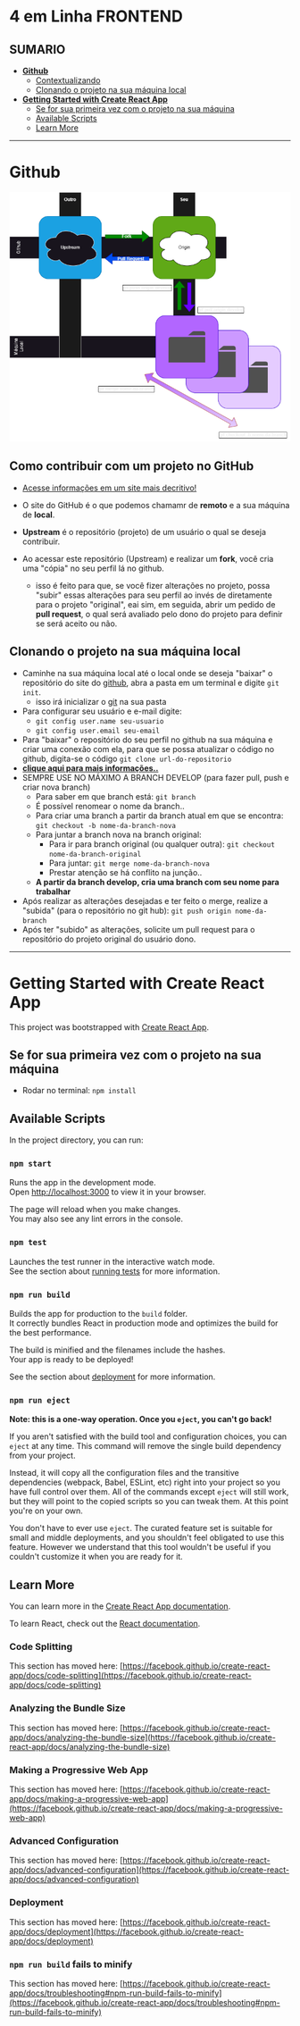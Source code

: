 
# **4 em Linha FRONTEND**

## **SUMARIO**

- **[Github](#github)**
  - [Contextualizando](#contextualizando)
  - [Clonando o projeto na sua máquina local](#clonando-o-projeto-na-sua-máquina-local)
- **[Getting Started with Create React App](#getting-started-with-create-react-app)**
  - [Se for sua primeira vez com o projeto na sua máquina](#se-for-sua-primeira-vez-com-o-projeto-na-sua-máquina)
  - [Available Scripts](#available-scripts)
  - [Learn More](#learn-more)

***

# **Github**

![](doc-assets/images/diagrama-git.png)

## **Como contribuir com um projeto no GitHub**

- [Acesse informações em um site mais decritivo!](https://docs.github.com/pt/get-started/quickstart/contributing-to-projects)

- O site do GitHub é o que podemos chamamr de **remoto** e a sua máquina de **local**.
- **Upstream** é o repositório (projeto) de um usuário o qual se deseja contribuir.
- Ao acessar este repositório (Upstream) e realizar um **fork**, você cria uma "cópia" no seu perfil lá no github.
  - isso é feito para que, se você fizer alterações no projeto, possa "subir" essas alterações para seu perfil ao invés de diretamente para o projeto "original", eai sim, em seguida, abrir um pedido de **pull request**, o qual será avaliado pelo dono do projeto para definir se será aceito ou não.

## **Clonando o projeto na sua máquina local**

- Caminhe na sua máquina local até o local onde se deseja "baixar" o repositório do site do [github](https://www.alura.com.br/artigos/o-que-e-git-github?utm_term=&utm_campaign=%5BSearch%5D+%5BPerformance%5D+-+Dynamic+Search+Ads+-+Artigos+e+Conte%C3%BAdos&utm_source=adwords&utm_medium=ppc&hsa_acc=7964138385&hsa_cam=11384329873&hsa_grp=111087461203&hsa_ad=645853715422&hsa_src=g&hsa_tgt=aud-1059365955554:dsa-843358956400&hsa_kw=&hsa_mt=&hsa_net=adwords&hsa_ver=3&gclid=CjwKCAjw3dCnBhBCEiwAVvLcu6JoV2OULEYAIy51HwaPI-YzwU01JDYfmyrNyasLaMrobBmMV55FuhoC6nYQAvD_BwE), abra a pasta em um terminal e digite ```git init```.
  - isso irá inicializar o [git](https://www.alura.com.br/artigos/o-que-e-git-github?utm_term=&utm_campaign=%5BSearch%5D+%5BPerformance%5D+-+Dynamic+Search+Ads+-+Artigos+e+Conte%C3%BAdos&utm_source=adwords&utm_medium=ppc&hsa_acc=7964138385&hsa_cam=11384329873&hsa_grp=111087461203&hsa_ad=645853715422&hsa_src=g&hsa_tgt=aud-1059365955554:dsa-843358956400&hsa_kw=&hsa_mt=&hsa_net=adwords&hsa_ver=3&gclid=CjwKCAjw3dCnBhBCEiwAVvLcu6JoV2OULEYAIy51HwaPI-YzwU01JDYfmyrNyasLaMrobBmMV55FuhoC6nYQAvD_BwE) na sua pasta
- Para configurar seu usuário e e-mail digite:
  - ```git config user.name seu-usuario```
  - ```git config user.email seu-email```
- Para "baixar" o repositório do seu perfil no github na sua máquina e criar uma conexão com ela, para que se possa atualizar o código no github, digita-se o código ```git clone url-do-repositorio```
- **[clique aqui para mais informações..](https://docs.github.com/pt/repositories/creating-and-managing-repositories/cloning-a-repository)**
- SEMPRE USE NO MÁXIMO A BRANCH DEVELOP (para fazer pull, push e criar nova branch) 
  - Para saber em que branch está: ```git branch```
  - É possível renomear o nome da branch..
  - Para criar uma branch a partir da branch atual em que se encontra: ```git checkout -b nome-da-branch-nova```
  - Para juntar a branch nova na branch original:
    - Para ir para branch original (ou qualquer outra): ```git checkout nome-da-branch-original```
    - Para juntar: ```git merge nome-da-branch-nova```
    - Prestar atenção se há conflito na junção..
  - **A partir da branch develop, cria uma branch com seu nome para trabalhar**
- Após realizar as alterações desejadas e ter feito o merge, realize a "subida" (para o repositório no git hub): ```git push origin nome-da-branch```
- Após ter "subido" as alterações, solicite um pull request para o repositório do projeto original do usuário dono.

***

# **Getting Started with Create React App**

This project was bootstrapped with [Create React App](https://github.com/facebook/create-react-app).

## **Se for sua primeira vez com o projeto na sua máquina**

- Rodar no terminal: ```npm install```

## Available Scripts

In the project directory, you can run:

### `npm start`

Runs the app in the development mode.\
Open [http://localhost:3000](http://localhost:3000) to view it in your browser.

The page will reload when you make changes.\
You may also see any lint errors in the console.

### `npm test`

Launches the test runner in the interactive watch mode.\
See the section about [running tests](https://facebook.github.io/create-react-app/docs/running-tests) for more information.

### `npm run build`

Builds the app for production to the `build` folder.\
It correctly bundles React in production mode and optimizes the build for the best performance.

The build is minified and the filenames include the hashes.\
Your app is ready to be deployed!

See the section about [deployment](https://facebook.github.io/create-react-app/docs/deployment) for more information.

### `npm run eject`

**Note: this is a one-way operation. Once you `eject`, you can't go back!**

If you aren't satisfied with the build tool and configuration choices, you can `eject` at any time. This command will remove the single build dependency from your project.

Instead, it will copy all the configuration files and the transitive dependencies (webpack, Babel, ESLint, etc) right into your project so you have full control over them. All of the commands except `eject` will still work, but they will point to the copied scripts so you can tweak them. At this point you're on your own.

You don't have to ever use `eject`. The curated feature set is suitable for small and middle deployments, and you shouldn't feel obligated to use this feature. However we understand that this tool wouldn't be useful if you couldn't customize it when you are ready for it.

## **Learn More**

You can learn more in the [Create React App documentation](https://facebook.github.io/create-react-app/docs/getting-started).

To learn React, check out the [React documentation](https://reactjs.org/).

### **Code Splitting**

This section has moved here: [https://facebook.github.io/create-react-app/docs/code-splitting](https://facebook.github.io/create-react-app/docs/code-splitting)

### **Analyzing the Bundle Size**

This section has moved here: [https://facebook.github.io/create-react-app/docs/analyzing-the-bundle-size](https://facebook.github.io/create-react-app/docs/analyzing-the-bundle-size)

### **Making a Progressive Web App**

This section has moved here: [https://facebook.github.io/create-react-app/docs/making-a-progressive-web-app](https://facebook.github.io/create-react-app/docs/making-a-progressive-web-app)

### **Advanced Configuration**

This section has moved here: [https://facebook.github.io/create-react-app/docs/advanced-configuration](https://facebook.github.io/create-react-app/docs/advanced-configuration)

### **Deployment**

This section has moved here: [https://facebook.github.io/create-react-app/docs/deployment](https://facebook.github.io/create-react-app/docs/deployment)

### `npm run build` fails to minify

This section has moved here: [https://facebook.github.io/create-react-app/docs/troubleshooting#npm-run-build-fails-to-minify](https://facebook.github.io/create-react-app/docs/troubleshooting#npm-run-build-fails-to-minify)